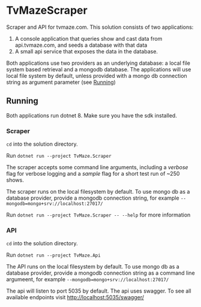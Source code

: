 # TvMazeScraper
Scraper and API for tvmaze.com.
This solution consists of two applications:
1. A console application that queries show and cast data from api.tvmaze.com, and seeds a database with that data
2. A small api service that exposes the data in the database.

Both applications use two providers as an underlying database: a local file system based retrieval and a mongodb database.
The applications will use local file system by default, unless provided with a mongo db connection string as argument parameter (see [Running](#Running))

## Running
Both applications run dotnet 8. Make sure you have the sdk installed.

### Scraper
`cd` into the solution directory.

Run `dotnet run --project TvMaze.Scraper`

The scraper accepts some command line arguments, including a *verbose* flag for verbose logging and a *sample* flag for a short test run of ~250 shows.

The scraper runs on the local filesystem by default. To use mongo db as a database provider, provide a mongodb connection string, for example `--mongodb=mongo+srv://localhost:27017/`

Run `dotnet run --project TvMaze.Scraper -- --help` for more information


### API
`cd` into the solution directory.

Run `dotnet run --project TvMaze.Api`

The API runs on the local filesystem by default. To use mongo db as a database provider, provide a mongodb connection string as a command line argumeent, for example `--mongodb=mongo+srv://localhost:27017/`

The api will listen to port 5035 by default.
The api uses swagger. To see all available endpoints visit [http://localhost:5035/swagger/](http://localhost:5035/swagger/)
